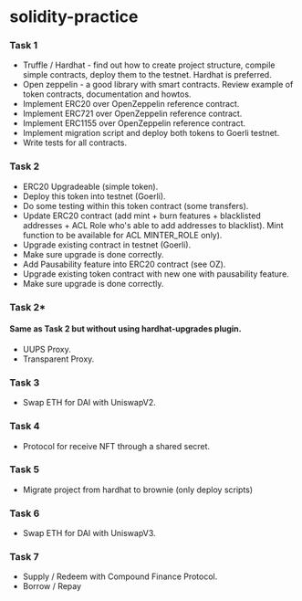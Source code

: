 # solidity-practice

### Task 1

- Truffle / Hardhat - find out how to create project structure, compile simple contracts, deploy them to the testnet. Hardhat is preferred. 
- Open zeppelin - a good library with smart contracts. Review example of token contracts, documentation and howtos. 
- Implement ERC20 over OpenZeppelin reference contract.
- Implement ERC721 over OpenZeppelin reference contract.
- Implement ERC1155 over OpenZeppelin reference contract.
- Implement migration script and deploy both tokens to Goerli testnet.
- Write tests for all contracts.

### Task 2

- ERC20 Upgradeable (simple token).
- Deploy this token into testnet (Goerli).
- Do some testing within this token contract (some transfers).
- Update ERC20 contract (add mint + burn features + blacklisted addresses + ACL Role who's able to add addresses to blacklist). Mint function to be available for ACL MINTER_ROLE only).
- Upgrade existing contract in testnet (Goerli).
- Make sure upgrade is done correctly.
- Add Pausability feature into ERC20 contract (see OZ).
- Upgrade existing token contract with new one with pausability feature.
- Make sure upgrade is done correctly.

### Task 2*

#### Same as Task 2 but without using hardhat-upgrades plugin.

- UUPS Proxy.
- Transparent Proxy.

### Task 3

- Swap ETH for DAI with UniswapV2.

### Task 4

- Protocol for receive NFT through a shared secret.

### Task 5

- Migrate project from hardhat to brownie (only deploy scripts)

### Task 6

- Swap ETH for DAI with UniswapV3.

### Task 7

- Supply / Redeem with Compound Finance Protocol.
- Borrow / Repay
